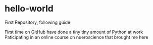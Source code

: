 # hello-world
First Repository, following guide

First time on GitHub have done a tiny tiny amount of Python at work
Paticipating in an online course on nueroscience that brought me here
